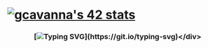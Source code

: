 # [![gcavanna's 42 stats](https://badge42.vercel.app/api/v2/cljipy5wa004008mhh3yv9yvn/stats?cursusId=21&coalitionId=283)](https://github.com/JaeSeoKim/badge42)

### <div align="center">[![Typing SVG](https://readme-typing-svg.demolab.com?font=Fira+Code&pause=1000&color=00F702&center=true&width=435&lines=print(%22Hello+World!%22);console.log(%22Hello+World!%22);printf(%22Hello+World!%5Cn%22);%3Ch1%3EHello+World!%3C%2Fh1%3E)](https://git.io/typing-svg)</div>
